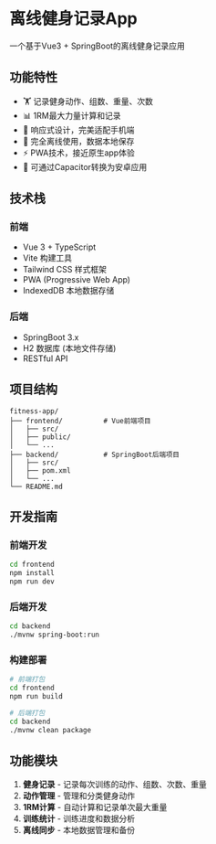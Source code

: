 # 离线健身记录App

一个基于Vue3 + SpringBoot的离线健身记录应用

## 功能特性

- 🏋️ 记录健身动作、组数、重量、次数
- 📊 1RM最大力量计算和记录
- 📱 响应式设计，完美适配手机端
- 💾 完全离线使用，数据本地保存
- ⚡ PWA技术，接近原生app体验
- 🔄 可通过Capacitor转换为安卓应用

## 技术栈

### 前端
- Vue 3 + TypeScript
- Vite 构建工具
- Tailwind CSS 样式框架
- PWA (Progressive Web App)
- IndexedDB 本地数据存储

### 后端
- SpringBoot 3.x
- H2 数据库 (本地文件存储)
- RESTful API

## 项目结构

```
fitness-app/
├── frontend/          # Vue前端项目
│   ├── src/
│   ├── public/
│   └── ...
├── backend/           # SpringBoot后端项目
│   ├── src/
│   ├── pom.xml
│   └── ...
└── README.md
```

## 开发指南

### 前端开发
```bash
cd frontend
npm install
npm run dev
```

### 后端开发
```bash
cd backend
./mvnw spring-boot:run
```

### 构建部署
```bash
# 前端打包
cd frontend
npm run build

# 后端打包
cd backend
./mvnw clean package
```

## 功能模块

1. **健身记录** - 记录每次训练的动作、组数、次数、重量
2. **动作管理** - 管理和分类健身动作
3. **1RM计算** - 自动计算和记录单次最大重量
4. **训练统计** - 训练进度和数据分析
5. **离线同步** - 本地数据管理和备份 